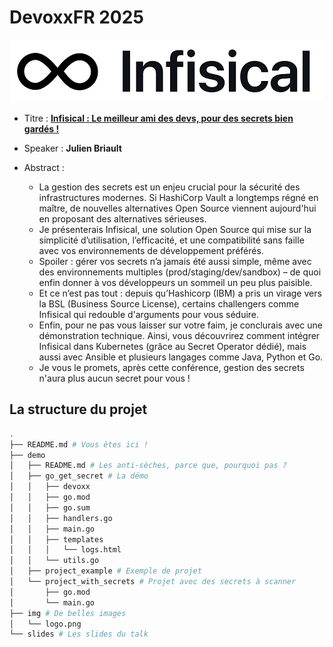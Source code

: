 # DevoxxFR 2025

![](img/logo.png)

- Titre : [**Infisical : Le meilleur ami des devs, pour des secrets bien gardés !**](https://mobile.devoxx.com/events/devoxxfr2025/talks/5874/details)
- Speaker : **Julien Briault**

- Abstract :

  - La gestion des secrets est un enjeu crucial pour la sécurité des infrastructures modernes. Si HashiCorp Vault a longtemps  régné en maître, de nouvelles alternatives Open Source viennent aujourd'hui en proposant des alternatives sérieuses.
  - Je présenterais Infisical, une solution Open Source qui mise sur la simplicité d’utilisation, l’efficacité, et une compatibilité sans faille avec vos environnements de développement préférés.
  - Spoiler : gérer vos secrets n’a jamais été aussi simple, même avec des environnements multiples (prod/staging/dev/sandbox) – de quoi enfin donner à vos développeurs un sommeil un peu plus paisible.
  - Et ce n’est pas tout : depuis qu’Hashicorp (IBM) a pris un virage vers la BSL (Business Source License), certains challengers comme Infisical qui redouble d'arguments pour vous séduire.
  - Enfin, pour ne pas vous laisser sur votre faim, je conclurais avec une démonstration technique. Ainsi, vous découvrirez comment intégrer Infisical dans Kubernetes (grâce au Secret Operator dédié), mais aussi avec Ansible et plusieurs langages comme Java, Python et Go.
  - Je vous le promets, après cette conférence, gestion des secrets n'aura plus aucun secret pour vous !

## La structure du projet

```bash 
.
├── README.md # Vous êtes ici !
├── demo
│   ├── README.md # Les anti-sèches, parce que, pourquoi pas ?
│   ├── go_get_secret # La démo
│   │   ├── devoxx
│   │   ├── go.mod
│   │   ├── go.sum
│   │   ├── handlers.go
│   │   ├── main.go
│   │   ├── templates
│   │   │   └── logs.html
│   │   └── utils.go
│   ├── project_example # Exemple de projet
│   └── project_with_secrets # Projet avec des secrets à scanner
│       ├── go.mod
│       └── main.go
├── img # De belles images
│   └── logo.png
└── slides # Les slides du talk
```
